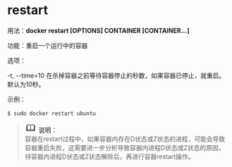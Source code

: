 # restart<a name="ZH-CN_TOPIC_0184808252"></a>

用法：**docker restart \[OPTIONS\] CONTAINER \[CONTAINER...\]**

功能：重启一个运行中的容器

选项：

-t, --time=10   在杀掉容器之前等待容器停止的秒数，如果容器已停止，就重启。默认为10秒。

示例：

```
$ sudo docker restart ubuntu
```

>![](public_sys-resources/icon-note.gif) **说明：**   
>容器在restart过程中，如果容器内存在D状态或Z状态的进程，可能会导致容器重启失败，这需要进一步分析导致容器内进程D状态或Z状态的原因，待容器内进程D状态或Z状态解除后，再进行容器restart操作。  

